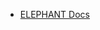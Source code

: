 <!-- docs/_sidebar.md -->

 - <a href="/" title="ELEPHANT Docs" class="ignore-collapse">ELEPHANT Docs</a>